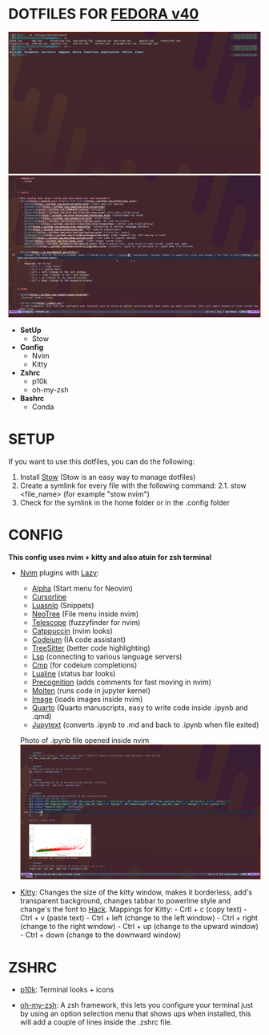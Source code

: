 # DOTFILES FOR [FEDORA v40](https://fedoraproject.org/es/)

![Terminal Theme](./photos/terminal.png)
![Nvim Theme](./photos/nvim.png)

- **SetUp**
   - Stow
- **Config**
   - Nvim
   - Kitty
- **Zshrc**
   - p10k
   - oh-my-zsh
- **Bashrc**
   - Conda



# SETUP

If you want to use this dotfiles, you can do the following:
1. Install [Stow](https://www.gnu.org/software/stow/) (Stow is an easy way to manage dotfiles)
2. Create a symlink for every file with the following command:
    2.1. stow <file_name> (for example "stow nvim")
3. Check for the symlink in the home folder or in the .config folder



# CONFIG

**This config uses nvim + kitty and also atuin for zsh terminal**
- [Nvim](https://neovim.io/) plugins with [Lazy](https://github.com/folke/lazy.nvim):
   - [Alpha](https://github.com/goolord/alpha-nvim) (Start menu for Neovim)
   - [Cursorline](https://github.com/yamatsum/nvim-cursorline)
   - [Luasnip](https://github.com/L3MON4D3/LuaSnip) (Snippets)
   - [NeoTree](https://github.com/nvim-neo-tree/neo-tree.nvim) (File menu inside nvim)
   - [Telescope](https://github.com/nvim-telescope/telescope.nvim) (fuzzyfinder for nvim)
   - [Catppuccin](https://github.com/catppuccin/nvim) (nvim looks)
   - [Codeium](https://github.com/Exafunction/codeium.nvim) (IA code assistant)
   - [TreeSitter](https://github.com/nvim-treesitter/nvim-treesitter) (better code highlighting)
   - [Lsp](https://github.com/neovim/nvim-lspconfig) (connecting to various language servers)
   - [Cmp](https://github.com/hrsh7th/nvim-cmp) (for codeium completions)
   - [Lualine](https://github.com/nvim-lualine/lualine.nvim) (status bar looks)
   - [Precognition](https://github.com/tris203/precognition.nvim) (adds comments for fast moving in nvim)
   - [Molten](https://github.com/benlubas/molten-nvim) (runs code in jupyter kernel)
   - [Image](https://github.com/3rd/image.nvim) (loads images inside nvim)
   - [Quarto](https://github.com/quarto-dev/quarto-nvim) (Quarto manuscripts, easy to write code inside .ipynb and .qmd)
   - [Jupytext](https://github.com/GCBallesteros/jupytext.nvim) (converts .ipynb to .md and back to .ipynb when file exited)
    
    Photo of .ipynb file opened inside nvim
    ![ipynb inside nvim](./photos/ipynb_nvim.png)

- [Kitty](https://sw.kovidgoyal.net/kitty/):
     Changes the size of the kitty window, makes it borderless, add's transparent background, changes tabbar to powerline style and change's the font to [Hack](https://github.com/source-foundry/Hack).
     Mappings for Kitty:
        - Crtl + c (copy text)
        - Ctrl + v (paste text)
        - Ctrl + left (change to the left window)
        - Ctrl + right (change to the right window)
        - Ctrl + up (change to the upward window)
        - Ctrl + down (change to the downward window)



# ZSHRC

- [p10k](https://github.com/romkatv/powerlevel10k):
   Terminal looks + icons
  
- [oh-my-zsh](https://ohmyz.sh/):
   A zsh framework, this lets you configure your terminal just by using an option selection menu that shows ups when installed, this will add a couple of lines inside the .zshrc file.
